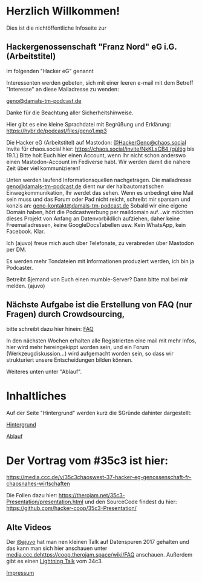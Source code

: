 # Herzlich Willkommen!

Dies ist die  nichtöffentliche Infoseite zur 

## Hackergenossenschaft "Franz Nord" eG i.G. (Arbeitstitel)
im folgenden "Hacker eG" genannt



Interessenten werden gebeten, sich mit einer leeren e-mail mit dem Betreff "Interesse" an diese Mailadresse zu wenden:

geno@damals-tm-podcast.de

Danke für die Beachtung aller Sicherheitshinweise.

Hier gibt es eine kleine Sprachdatei mit Begrüßung und Erklärung: https://hybr.de/podcast/files/geno1.mp3

Die Hacker eG (Arbeitstitel) auf Mastodon: [@HackerGeno@chaos.social](https://chaos.social/@HackerGeno)
Invite für chaos.social hier: https://chaos.social/invite/NkKLsCB4 (gültig bis 19.1.)
Bitte holt Euch hier einen Account, wenn Ihr nicht schon anderswo einen Mastodon-Account im Fediverse habt. Wir werden damit die nähere Zeit über viel kommunizieren!

Unten werden laufend Informationsquellen nachgetragen. Die mailadresse geno@damals-tm-podcast.de dient nur der halbautomatischen Einwegkommunikation, Ihr werdet das sehen. Wenn es unbedingt eine Mail sein muss und das Forum oder Pad nicht reicht, schreibt mir sparsam und konzis an: geno-kontakt@damals-tm-podcast.de Sobald wir eine eigene Domain haben, hört die Podcastwerbung per maildomain auf...wir möchten dieses Projekt von Anfang an Datenvorbildlich aufziehen, daher keine Freemailadressen, keine GoogleDocsTabellen usw. Kein WhatsApp, kein Facebook. Klar. 

Ich (ajuvo) freue mich auch über Telefonate, zu verabreden über Mastodon per DM.

Es werden mehr Tondateien mit Informationen produziert werden, ich bin ja Podcaster.

Betreibt $jemand von Euch einen mumble-Server? Dann bitte mal bei mir melden. (ajuvo)

## Nächste Aufgabe ist die Erstellung von FAQ (nur Fragen) durch Crowdsourcing, 
bitte schreibt dazu hier hinein: [FAQ](https://coop.therojam.space/wiki/FAQ) 

In den nächsten Wochen erhalten alle Registrierten eine mail mit mehr Infos, hier wird mehr hereingekippt worden sein, und ein Forum (Werkzeugdiskussion...) wird aufgemacht worden sein, so dass wir strukturiert unsere Entscheidungen bilden können.

Weiteres unten unter "Ablauf".

# Inhaltliches

Auf der Seite "Hintergrund" werden kurz die $Gründe dahinter dargestellt:

[Hintergrund](https://coop.therojam.space/wiki/Hintergrund)

[Ablauf](https://coop.therojam.space/wiki/Ablauf)


# Der Vortrag vom #35c3 ist hier:

https://media.ccc.de/v/35c3chaoswest-37-hacker-eg-genossenschaft-fr-chaosnahes-wirtschaften 

Die Folien dazu hier: https://therojam.net/35c3-Presentation/presentation.html
und den SourceCode findest du hier: https://github.com/hacker-coop/35c3-Presentation/




## Alte Videos 

Der [@ajuvo](https://chaos.social/@ajuvo) hat man nen kleinen Talk auf Datenspuren 2017 gehalten und das kann man sich hier anschauen unter [media.ccc.dehttps://coop.therojam.space/wiki/FAQ](https://media.ccc.de/v/DS2017-8659-hacker_eg) anschauen.
Außerdem gibt es einen [Lightning Talk](https://media.ccc.de/v/34c3-9256-lightning_talks_day_2#t=2722) vom 34c3.


[Impressum](https://coop.therojam.space/wiki/Imprint)